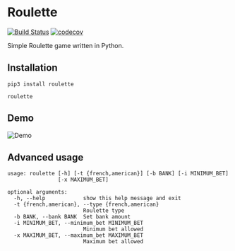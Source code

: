 # Roulette

[![Build Status](https://travis-ci.org/gabfl/roulette.svg?branch=master)](https://travis-ci.org/gabfl/roulette)
[![codecov](https://codecov.io/gh/gabfl/roulette/branch/master/graph/badge.svg)](https://codecov.io/gh/gabfl/roulette)

Simple Roulette game written in Python.

## Installation

```
pip3 install roulette

roulette
```

## Demo

![Demo](https://github.com/gabfl/roulette/blob/master/img/demo.gif?raw=true)

## Advanced usage

```
usage: roulette [-h] [-t {french,american}] [-b BANK] [-i MINIMUM_BET]
                [-x MAXIMUM_BET]

optional arguments:
  -h, --help            show this help message and exit
  -t {french,american}, --type {french,american}
                        Roulette type
  -b BANK, --bank BANK  Set bank amount
  -i MINIMUM_BET, --minimum_bet MINIMUM_BET
                        Minimum bet allowed
  -x MAXIMUM_BET, --maximum_bet MAXIMUM_BET
                        Maximum bet allowed
```